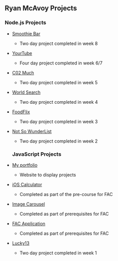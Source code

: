 ## Ryan McAvoy Projects


  
  ### Node.js Projects
  
- [Smoothie Bar](https://smoothiebar.herokuapp.com/)
  - Two day project completed in week 8
- [YourTube](https://obscure-tor-42134.herokuapp.com/)
  - Four day project completed in week 6/7
- [C02 Much](https://co2-much.herokuapp.com/)
  - Two day project completed in week 5
- [World Search](https://afternoon-escarpment-93849.herokuapp.com/)
  - Two day project completed in week 4
- [FoodFlix](https://fac-sixteen.github.io/Week3-Magic3/)
  - Two day project completed in week 3
- [Not So WunderList](https://fac-sixteen.github.io/week2-project-RRJD/)
  - Two day project completed in week 2

  
  ### JavaScript Projects
  
- [My portfolio](https://rymatech.github.io/)
  - Website to display projects
- [iOS Calculator](https://rymatech.github.io/ios-calculator/)
  - Completed as part of the pre-course for FAC
- [Image Carousel](https://codepen.io/rymatech/pen/oQrLJQ)
  - Completed as part of prerequisites for FAC
- [FAC Application](https://rymatech.github.io/FAC-Application/)
  - Completed as part of prerequisites for FAC
- [Lucky13](https://github.com/FAC-Sixteen/w1-t1)
  - Two day project completed in week 1
 
